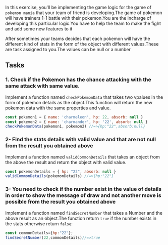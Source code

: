 In this exercise, you'll be implementing the game logic for the game of `pokemon mania` that your team of friend is developing.The game of pokemon will have trainers 1-1 battle with their pokemon.You are the incharge of developing this particular logic.You have to help the team to make the fight and add some new features to it

After sometimes your teams decides that each pokemon will have the different kind of stats in the form of the object with different values.These are task assigned to you.The values can be null or a number

## Tasks

### 1. Check if the Pokemon has the chance attacking with the same attack with same value.

Implement a function named `checkPokemonData` that takes two vpalues in the form of pokemon details as the object.This function will return the new pokemon data with the same properties and value.

```javascript
const pokemon1 = { name: 'charmeleon', hp: 22, absorb: null }
const pokemon2 = { name: 'charmander', hp: '22', absorb: null }
checkPokemonData(pokemon1, pokemon2) //=>{hp:"22",absorb:null}
```

### 2- Find the stats details with valid value and that are not null from the result you obtained above

Implement a function named `validCommonDetails` that takes an object from the above the result and return the object with valid value.

```javascript
const pokemonDetails = { hp: "22", absorb: null }
validCommonDetails(pokemonDetails) //=>{hp:"22"}
```

### 3- You need to check if the number exist in the value of details in order to show the message of draw and not another move is possible from the result you obtained above

Implement a function named `findSecretNumber` that takes a Number and the above result as an object.The function return `true` if the number exists in the stats otherwise return `false`:

```javascript
const commonDetails={hp:"22"};
findSecretNumber(22,commonDetails)//=>true
```